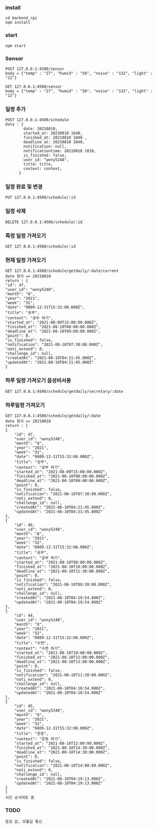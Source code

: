 ### install
    cd backend_rpi
    npm install

### start
    npm start

### Sensor
    POST 127.0.0.1:4500/sensor
    body = {"temp" : "27", "humid" : "50", "noise" : "132", "light" : "22"}

    GET 127.0.0.1:4500/sensor
    body = {"temp" : "27", "humid" : "50", "noise" : "132", "light" : "22"}

### 일정 추가
    POST 127.0.0.1:4500/schedule
    data : {
            date: 20210810,
            started_at: 20210810 1640,
            finished_at: 20210810 1840 ,
            deadline_at: 20210810 2040,
            notification: null,
            notificationtime: 20210810 1810,
            is_finished: false,
            user_id: "wony5248",
            title: title,
            context: context,
          }

### 일정 완료 및 변경
    PUT 127.0.0.1:4500/schedule/:id

### 일정 삭제
    DELETE 127.0.0.1:4500/schedule/:id

### 특정 일정 가져오기
    GET 127.0.0.1:4500/schedule/:id


### 현재 일정 가져오기
    GET 127.0.0.1:4500/schedule/getdaily/:date/current
    date 형식 => 20210810
    return : {
    "id": 47,
    "user_id": "wony5248",
    "month": "8",
    "year": "2021",
    "week": "32",
    "date": "0809-12-31T15:32:08.000Z",
    "title": "공부",
    "context": "공부 하기",
    "started_at": "2021-08-09T15:00:00.000Z",
    "finished_at": "2021-08-10T08:00:00.000Z",
    "deadline_at": "2021-08-10T09:00:00.000Z",
    "point": 0,
    "is_finished": false,
    "notification": "2021-08-10T07:30:00.000Z",
    "noti_extend": 0,
    "challenge_id": null,
    "createdAt": "2021-08-10T04:21:45.000Z",
    "updatedAt": "2021-08-10T04:21:45.000Z"
    }

### 하루 일정 가져오기 음성비서용
    GET 127.0.0.1:4500/schedule/getdaily/secretary/:date

### 하루일정 가져오기
    GET 127.0.0.1:4500/schedule/getdaily/:date
    date 형식 => 20210810
    return : [
    {
        "id": 47,
        "user_id": "wony5248",
        "month": "8",
        "year": "2021",
        "week": "32",
        "date": "0809-12-31T15:32:08.000Z",
        "title": "공부",
        "context": "공부 하기",
        "started_at": "2021-08-09T15:00:00.000Z",
        "finished_at": "2021-08-10T08:00:00.000Z",
        "deadline_at": "2021-08-10T09:00:00.000Z",
        "point": 0,
        "is_finished": false,
        "notification": "2021-08-10T07:30:00.000Z",
        "noti_extend": 0,
        "challenge_id": null,
        "createdAt": "2021-08-10T04:21:45.000Z",
        "updatedAt": "2021-08-10T04:21:45.000Z"
    },
    {
        "id": 46,
        "user_id": "wony5248",
        "month": "8",
        "year": "2021",
        "week": "32",
        "date": "0809-12-31T15:32:08.000Z",
        "title": "공부",
        "context": "공부 하기",
        "started_at": "2021-08-10T08:00:00.000Z",
        "finished_at": "2021-08-10T10:00:00.000Z",
        "deadline_at": "2021-08-10T11:30:00.000Z",
        "point": 0,
        "is_finished": false,
        "notification": "2021-08-10T09:30:00.000Z",
        "noti_extend": 0,
        "challenge_id": null,
        "createdAt": "2021-08-10T04:19:54.000Z",
        "updatedAt": "2021-08-10T04:19:54.000Z"
    },
    {
        "id": 44,
        "user_id": "wony5248",
        "month": "8",
        "year": "2021",
        "week": "32",
        "date": "0809-12-31T15:32:08.000Z",
        "title": "수면",
        "context": "수면 하기",
        "started_at": "2021-08-10T10:00:00.000Z",
        "finished_at": "2021-08-10T12:00:00.000Z",
        "deadline_at": "2021-08-10T13:00:00.000Z",
        "point": 0,
        "is_finished": false,
        "notification": "2021-08-10T11:30:00.000Z",
        "noti_extend": 0,
        "challenge_id": null,
        "createdAt": "2021-08-10T04:18:54.000Z",
        "updatedAt": "2021-08-10T04:18:54.000Z"
    },
    {
        "id": 45,
        "user_id": "wony5248",
        "month": "8",
        "year": "2021",
        "week": "32",
        "date": "0809-12-31T15:32:08.000Z",
        "title": "운동",
        "context": "운동 하기",
        "started_at": "2021-08-10T12:00:00.000Z",
        "finished_at": "2021-08-10T14:30:00.000Z",
        "deadline_at": "2021-08-10T14:30:00.000Z",
        "point": 0,
        "is_finished": false,
        "notification": "2021-08-10T14:00:00.000Z",
        "noti_extend": 0,
        "challenge_id": null,
        "createdAt": "2021-08-10T04:19:13.000Z",
        "updatedAt": "2021-08-10T04:19:13.000Z"
    }
    ]
    시간 순서대로 옴

### TODO
    음성 값, 모듈값 통신

